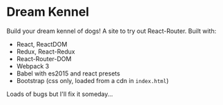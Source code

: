 # Dream Kennel

Build your dream kennel of dogs! A site to try out React-Router. Built with:

- React, ReactDOM
- Redux, React-Redux
- React-Router-DOM
- Webpack 3
- Babel with es2015 and react presets
- Bootstrap (css only, loaded from a cdn in `index.html`)

Loads of bugs but I'll fix it someday...